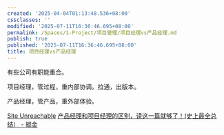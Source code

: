 ```yaml
---
created: '2025-04-04T01:13:48.536+08:00'
cssclasses: ''
modified: '2025-07-11T16:36:46.695+08:00'
permalink: /Spaces/1-Project/项目管理/项目经理vs产品经理.md
publish: true
published: '2025-07-11T16:36:46.695+08:00'
title: 项目经理vs产品经理
---
```

有些公司有职能重合。

项目经理，管过程，重内部协调。拉通，出版本。

产品经理，管产品，重外部体验。

[Site Unreachable](https://www.woshipm.com/zhichang/4764305.html)
[产品经理和项目经理的区别，读这一篇就够了！(史上最全总结） - 掘金](https://juejin.cn/post/6844903607398039560)